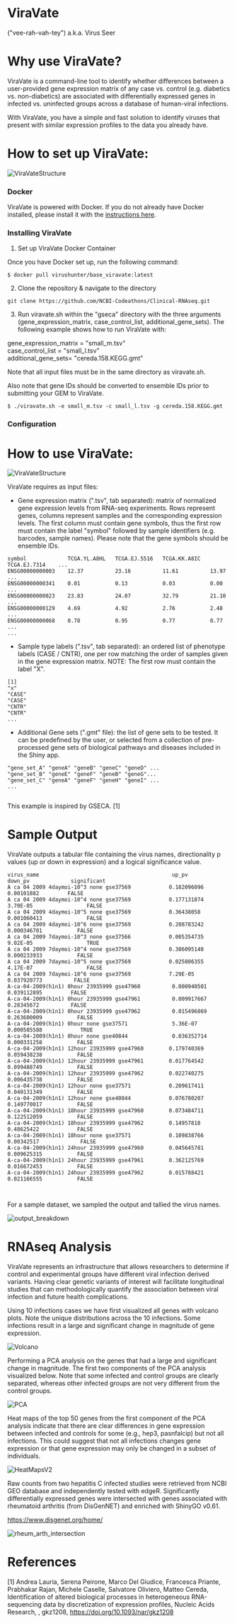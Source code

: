 # ViraVate 
("vee-rah-vah-tey")
a.k.a. Virus Seer
 
# Why use ViraVate?

ViraVate is a command-line tool to identify whether differences between a user-provided gene expression matrix of any case vs. control (e.g. diabetics vs. non-diabetics) are associated with differentially expressed genes in infected vs. uninfected groups across a database of human-viral infections.

With ViraVate, you have a simple and fast solution to identify viruses that present with similar expression profiles to the data you already have. 

# How to set up ViraVate:

![ViraVateStructure](Figures/code_structure_for_readme.png)

### Docker

ViraVate is powered with Docker. If you do not already have Docker installed, please install it with the [instructions here](https://docs.docker.com/install/).

### Installing ViraVate

1. Set up ViraVate Docker Container

Once you have Docker set up, run the following command:

```console
$ docker pull virushunter/base_viravate:latest
```

2. Clone the repository & navigate to the directory
<pre><code>git clone https://github.com/NCBI-Codeathons/Clinical-RNAseq.git
</code></pre>

3. Run viravate.sh within the "gseca" directory with the three arguments (gene_expression_matrix, case_control_list, additional_gene_sets). The following example shows how to run ViraVate with: <br/>

gene_expression_matrix = "small_m.tsv" <br/>
case_control_list = "small_l.tsv" <br/>
additional_gene_sets= "cereda.158.KEGG.gmt" <br/>

Note that all input files must be in the same directory as viravate.sh.

Also note that gene IDs should be converted to ensemble IDs prior to submitting your GEM to ViraVate.

```console
$ ./viravate.sh -e small_m.tsv -c small_l.tsv -g cereda.158.KEGG.gmt
```

### Configuration

# How to use ViraVate:

![ViraVateStructure](Figures/UnserInterfaceFlowChartV2.png)

ViraVate requires as input files:

-  Gene expression matrix (".tsv", tab separated): matrix of normalized gene expression levels from RNA-seq experiments. Rows represent genes, columns represent samples and the corresponding expression levels. The first column must contain gene symbols, thus the first row must contain the label "symbol" followed by sample identifiers (e.g. barcodes, sample names). Please note that the gene symbols should be ensemble IDs. 
```
symbol             TCGA.YL.A8HL   TCGA.EJ.5516   TCGA.KK.A8IC   TCGA.EJ.7314    ...
ENSG00000000003    12.37          23.16          11.61          13.97           ...
ENSG00000000341    0.01           0.13           0.03           0.00            ...
ENSG00000000023    23.83          24.07          32.79          21.10           ...
ENSG00000000129    4.69           4.92           2.76           2.48            ...
ENSG00000000068    0.78           0.95           0.77           0.77            ...
...

```

-  Sample type labels (".tsv", tab separated): an ordered list of phenotype labels (CASE / CNTR), one per row matching the order of samples given in the gene expression matrix. NOTE: The first row must contain the label "X".

```
[1]
"x"
"CASE"
"CASE"
"CNTR"
"CNTR"
...

```

-  Additional Gene sets (".gmt" file): the list of gene sets to be tested. It can be predefined by the user, or selected from a collection of pre-processed gene sets of biological pathways and diseases included in the Shiny app.

```
"gene_set_A" "geneA" "geneB" "geneC" "geneD" ...
"gene_set_B" "geneE" "geneF" "geneB" "geneG"...
"gene_set_C" "geneA" "geneF" "geneH" "geneI" ...
...
 
```

This example is inspired by GSECA. [1]

# Sample Output

ViraVate outputs a tabular file containing the virus names, directionality p values (up or down in expression) and a logical significance value. 

```
virus_name	                                        up_pv	               down_pv	           significant
A ca 04 2009 4daymoi-10^3 none gse37569	           0.182096096	         0.00101882	        FALSE
A ca 04 2009 4daymoi-10^4 none gse37569	           0.177131874		        3.70E-05		         FALSE
A ca 04 2009 4daymoi-10^5 none gse37569	           0.36438058		         0.001060413		      FALSE
A ca 04 2009 4daymoi-10^6 none gse37569	           0.208783242		        0.000346701		      FALSE
A ca 04 2009 7daymoi-10^3 none gse37566            0.005354735		        9.02E-05		         TRUE
A ca 04 2009 7daymoi-10^4 none gse37569	           0.386095148		        0.000233933		      FALSE
A ca 04 2009 7daymoi-10^5 none gse37569	           0.025806355		        4.17E-07		         FALSE
A ca 04 2009 7daymoi-10^6 none gse37569	           7.29E-05		           0.037920773	      	FALSE
A-ca-04-2009(h1n1) 0hour 23935999 gse47960	        0.000940501		        0.039112895	      	FALSE
A-ca-04-2009(h1n1) 0hour 23935999 gse47961	        0.009917667		        0.28345672        	FALSE
A-ca-04-2009(h1n1) 0hour 23935999 gse47962	        0.015496869		        0.263600009		      FALSE
A-ca-04-2009(h1n1) 0hour none gse37571	            5.36E-07		           0.000585588		      TRUE
A-ca-04-2009(h1n1) 0hour none gse40844	            0.036352714		        0.000331258		      FALSE
A-ca-04-2009(h1n1) 12hour 23935999 gse47960	       0.179740369		        0.059438238		      FALSE
A-ca-04-2009(h1n1) 12hour 23935999 gse47961	       0.017764542		        0.099488749		      FALSE
A-ca-04-2009(h1n1) 12hour 23935999 gse47962	       0.022740275		        0.006435738		      FALSE
A-ca-04-2009(h1n1) 12hour none gse37571	           0.209617411		        0.040131349		      FALSE
A-ca-04-2009(h1n1) 12hour none gse40844	           0.076780207		        0.149770017		      FALSE
A-ca-04-2009(h1n1) 18hour 23935999 gse47960	       0.073484711		        0.122512059		      FALSE
A-ca-04-2009(h1n1) 18hour 23935999 gse47962	       0.14957818		         0.48625422		       FALSE
A-ca-04-2009(h1n1) 18hour none gse37571	           0.109838766		        0.00342517		       FALSE
A-ca-04-2009(h1n1) 24hour 23935999 gse47960	       0.045645781		        0.009625315		      FALSE
A-ca-04-2009(h1n1) 24hour 23935999 gse47961	       0.362125769		        0.016672453		      FALSE
A-ca-04-2009(h1n1) 24hour 23935999 gse47962	       0.015788421		        0.021166555		      FALSE



```

For a sample dataset, we sampled the output and tallied the virus names.

![output_breakdown](Figures/viravate_out_breakdown.png)

# RNAseq Analysis

ViraVate represents an infrastructure that allows researchers to determine if control and experimental groups have different viral infection derived variants.  Having clear genetic variants of interest will facilitate longitudinal studies that can methodologically quantify the association between viral infection and future health complications.

Using 10 infections cases we have first visualized all genes with volcano plots. Note the unique distributions across the 10 infections. Some infections result in a large and significant change in magnitude of gene expression.

![Volcano](Figures/Volcano.png)

Performing a PCA analysis on the genes that had a large and significant change in magnitude.  The first two components of the PCA analysis visualized below.  Note that some infected and control groups are clearly separated, whereas other infected groups are not very different from the control groups. 

![PCA](Figures/PCA.png)

Heat maps of the top 50 genes from the first component of the  PCA analysis indicate that there are clear differences in gene expression between infected and controls for some (e.g., hep3, pasnfalcip) but not all infections. This could suggest that not all infections changes gene expression or that gene expression may only be changed in a subset of individuals. 

![HeatMapsV2](Figures/HeatMapsV2.png)

Raw counts from two hepatitis C infected studies were retrieved from NCBI GEO database and independently tested with edgeR. Significantly differentially expressed genes were intersected with genes associated with rheumatoid arthritis (from DisGenNET) and enriched with ShinyGO v0.61. 

https://www.disgenet.org/home/



![rheum_arth_intersection](Figures/rheum_athrit_intersection.png)


# References

[1] Andrea Lauria, Serena Peirone, Marco Del Giudice, Francesca Priante, Prabhakar Rajan, Michele Caselle, Salvatore Oliviero, Matteo Cereda, Identification of altered biological processes in heterogeneous RNA-sequencing data by discretization of expression profiles, Nucleic Acids Research, , gkz1208, https://doi.org/10.1093/nar/gkz1208
